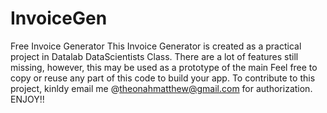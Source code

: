 # InvoiceGen
Free Invoice Generator
This Invoice Generator is created as a practical project in Datalab DataScientists Class. 
There are a lot of features still missing, however, this may be used as a prototype of the main
Feel free to copy or reuse any part of this code to build your app. 
To contribute to this project, kinldy email me @theonahmatthew@gmail.com for authorization. 
ENJOY!!
